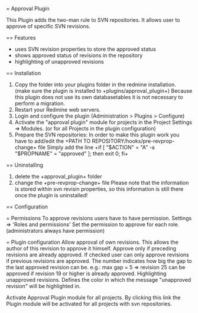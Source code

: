 = Approval Plugin

This Plugin adds the two-man rule to SVN repositories. It allows user to approve of specific SVN revisions.

== Features

* uses SVN revision properties to store the approved status
* shows approved status of revisions in the repository
* highlighting of unapproved revisions
  
== Installation

1. Copy the folder into your plugins folder in the redmine installation.
   (make sure the plugin is installed to +plugins/approval_plugin+)
   Because this plugin does not use its own databasetables it is not necessary to perform a migration.
2. Restart your Redmine web servers.
3. Login and configure the plugin (Administration > Plugins > Configure)
4. Activate the "approval plugin" module for projects in the Project Settings => Modules. (or for all Projects in the plugin configuration)
5. Prepare the SVN repositories:
   In order to make this plugin work you have to add/edit the +PATH TO REPOSITORY/hooks/pre-revprop-change+ file
   Simply add the line +if [ "$ACTION" = "A" -a "$PROPNAME" = "approved" ]; then exit 0; fi+
   
== Uninstalling

1. delete the +approval_plugin+ folder
2. change the +pre-revprop-change+ file
Please note that the information is stored within svn revisin properties, so this information is still there once the plugin is uninstalled!


== Configuration

= Permissions
To approve revisions users have to have permission.
Settings => 'Roles and permissions' Set the permission to approve for each role. (administrators always have permission)

= Plugin configuration
Allow approval of own revisions. This allows the author of this revision to approve it himself.
Approve only if preceding revisions are already approved. If checked user can only approve revisions if previous revisions are approved.
The number indicates how big the gap to the last approved revision can be. e.g.: max gap = 5 => revision 25 can be approved if revision 19 or higher is already approved.
Highlighting unapproved revisions. Defines the color in which the message "unapproved revision" will be highlighted in.

Activate Approval Plugin module for all projects. By clicking this link the Plugin module will be activated for all projects with svn repositories.